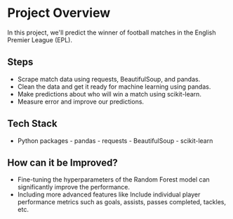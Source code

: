 # Project Overview 

In this project, we'll predict the winner of football matches in the English Premier League (EPL).

## Steps
- Scrape match data using requests, BeautifulSoup, and pandas.
- Clean the data and get it ready for machine learning using pandas.
- Make predictions about who will win a match using scikit-learn.
- Measure error and improve our predictions.

## Tech Stack
- Python packages
      - pandas
      - requests
      - BeautifulSoup
      - scikit-learn

## How can it be Improved?
- Fine-tuning the hyperparameters of the Random Forest model can significantly improve the performance. 
- Including more advanced features like Include individual player performance metrics such as goals, assists, passes completed, tackles, etc.



